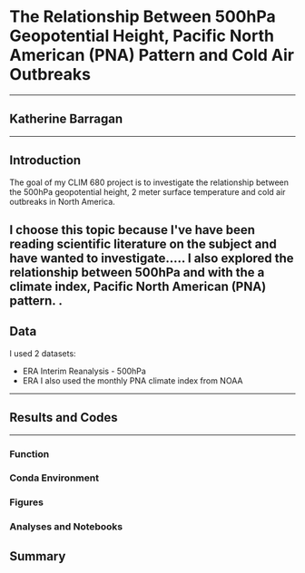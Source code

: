 # The Relationship Between 500hPa Geopotential Height,  Pacific North American (PNA) Pattern and Cold Air Outbreaks 
---- 
 ## Katherine Barragan
 ----
 ## Introduction
The goal of my CLIM 680 project is to investigate the relationship between the 500hPa geopotential height, 2 meter surface temperature and cold air outbreaks in North America.

I choose this topic because I've have been reading scientific literature on the subject and have wanted to investigate.....
I also explored the relationship between 500hPa and with the a climate index, Pacific North American (PNA) pattern. .
 ---
## Data
I used 2 datasets: 
- ERA Interim Reanalysis - 500hPa
- ERA
I also used the monthly PNA climate index from NOAA
---
## Results and Codes

---
### Function
### Conda Environment
### Figures
### Analyses and Notebooks
## Summary
